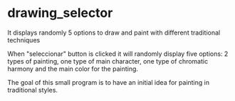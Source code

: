 # drawing_selector
It displays randomly 5 options to draw and paint with different traditional techniques

When "seleccionar" button is clicked it will randomly display five options: 2 types of painting, one type of main character, one type of chromatic harmony and the main color for the painting.

The goal of this small program is to have an initial idea for painting in traditional styles.

